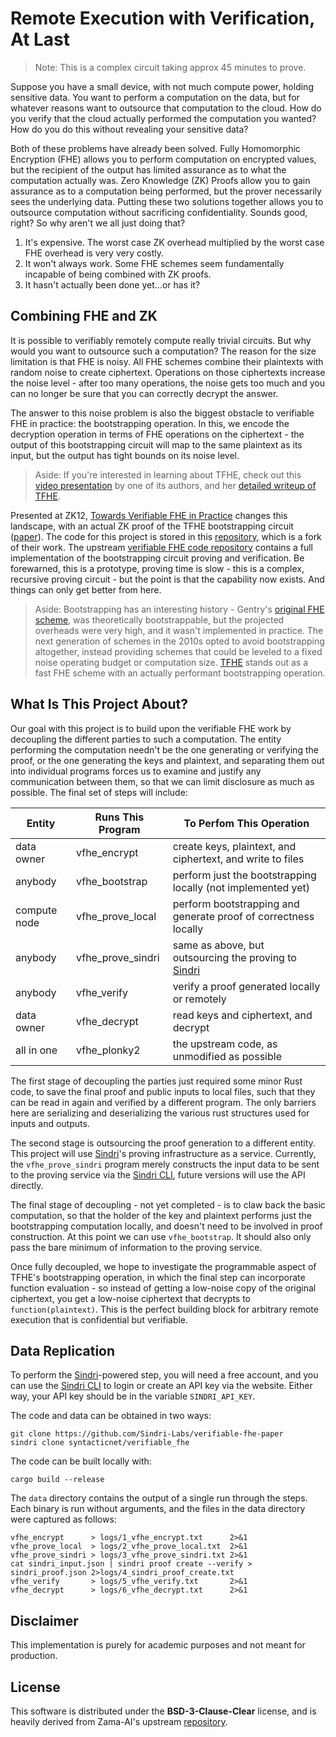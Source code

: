 # Remote Execution with Verification, At Last

> Note: This is a complex circuit taking approx 45 minutes to prove.

Suppose you have a small device, with not much compute power, holding sensitive data. You want to perform a computation on the data, but for whatever reasons want to outsource that computation to the cloud. How do you verify that the cloud actually performed the computation you wanted? How do you do this without revealing your sensitive data?

Both of these problems have already been solved. Fully Homomorphic Encryption (FHE) allows you to perform computation on encrypted values, but the recipient of the output has limited assurance as to what the computation actually was. Zero Knowledge (ZK) Proofs allow you to gain assurance as to a computation being performed, but the prover necessarily sees the underlying data. Putting these two solutions together allows you to outsource computation without sacrificing confidentiality. Sounds good, right? So why aren't we all just doing that?

1. It's expensive. The worst case ZK overhead multiplied by the worst case FHE overhead is very very costly.
2. It won't always work. Some FHE schemes seem fundamentally incapable of being combined with ZK proofs.
3. It hasn't actually been done yet...or has it?

## Combining FHE and ZK

It is possible to verifiably remotely compute really trivial circuits. But why would you want to outsource such a computation? The reason for the size limitation is that FHE is noisy. All FHE schemes combine their plaintexts with random noise to create ciphertext. Operations on those ciphertexts increase the noise level - after too many operations, the noise gets too much and you can no longer be sure that you can correctly decrypt the answer.

The answer to this noise problem is also the biggest obstacle to verifiable FHE in practice: the bootstrapping operation. In this, we encode the decryption operation in terms of FHE operations on the ciphertext - the output of this bootstrapping circuit will map to the same plaintext as its input, but the output has tight bounds on its noise level.

> Aside: If you're interested in learning about TFHE, check out this [video presentation](https://www.youtube.com/watch?v=npoHSR6-oRw) by one of its authors, and her [detailed writeup of TFHE](https://www.zama.ai/post/tfhe-deep-dive-part-1).

Presented at ZK12, [Towards Verifiable FHE in Practice](https://www.youtube.com/watch?v=81xAuSQ78EM&list=PLj80z0cJm8QFy2umHqu77a8dbZSqpSH54&index=20) changes this landscape, with an actual ZK proof of the TFHE bootstrapping circuit ([paper](https://eprint.iacr.org/2024/451.pdf)). The code for this project is stored in this [repository](https://github.com/Sindri-Labs/verifiable-fhe-paper), which is a fork of their work. The upstream [verifiable FHE code repository](https://github.com/zama-ai/verifiable-fhe-paper) contains a full implementation of the bootstrapping circuit proving and verification. Be forewarned, this is a prototype, proving time is slow - this is a complex, recursive proving circuit - but the point is that the capability now exists. And things can only get better from here.

> Aside: Bootstrapping has an interesting history - Gentry's [original FHE scheme](https://crypto.stanford.edu/craig/craig-thesis.pdf), was theoretically bootstrappable, but the projected overheads were very high, and it wasn't implemented in practice. The next generation of schemes in the 2010s opted to avoid bootstrapping altogether, instead providing schemes that could be leveled to a fixed noise operating budget or computation size. [TFHE](https://tfhe.github.io/tfhe/) stands out as a fast FHE scheme with an actually performant bootstrapping operation.

## What Is This Project About?

Our goal with this project is to build upon the verifiable FHE work by decoupling the different parties to such a computation. The entity performing the computation needn't be the one generating or verifying the proof, or the one generating the keys and plaintext, and separating them out into individual programs forces us to examine and justify any communication between them, so that we can limit disclosure as much as possible. The final set of steps will include:

| Entity       | Runs This Program  | To Perfom This Operation
|--------------|--------------------|-------------------------------------------------------------
| data owner   | vfhe_encrypt       | create keys, plaintext, and ciphertext, and write to files
| anybody      | vfhe_bootstrap     | perform just the bootstrapping locally (not implemented yet)
| compute node | vfhe_prove_local   | perform bootstrapping and generate proof of correctness locally
| anybody      | vfhe_prove_sindri  | same as above, but outsourcing the proving to [Sindri](https://sindri.app)
| anybody      | vfhe_verify        | verify a proof generated locally or remotely
| data owner   | vfhe_decrypt       | read keys and ciphertext, and decrypt
| all in one   | vfhe_plonky2       | the upstream code, as unmodified as possible

The first stage of decoupling the parties just required some minor Rust code, to save the final proof and public inputs to local files, such that they can be read in again and verified by a different program. The only barriers here are serializing and deserializing the various rust structures used for inputs and outputs.

The second stage is outsourcing the proof generation to a different entity. This project will use [Sindri](https://sindri.app)'s proving infrastructure as a service. Currently, the `vfhe_prove_sindri` program merely constructs the input data to be sent to the proving service via the [Sindri CLI](https://sindri.app/docs/getting-started/cli/), future versions will use the API directly.

The final stage of decoupling - not yet completed - is to claw back the basic computation, so that the holder of the key and plaintext performs just the bootstrapping computation locally, and doesn't need to be involved in proof construction. At this point we can use `vfhe_bootstrap`. It should also only pass the bare minimum of information to the proving service.

Once fully decoupled, we hope to investigate the programmable aspect of TFHE's bootstrapping operation, in which the final step can incorporate function evaluation - so instead of getting a low-noise copy of the original ciphertext, you get a low-noise ciphertext that decrypts to `function(plaintext)`. This is the perfect building block for arbitrary remote execution that is confidential but verifiable.

## Data Replication

To perform the [Sindri](https://sindri.app)-powered step, you will need a free account, and you can use the [Sindri CLI](https://sindri.app/docs/getting-started/cli/) to login or create an API key via the website. Either way, your API key should be in the variable `SINDRI_API_KEY`.

The code and data can be obtained in two ways:

```
git clone https://github.com/Sindri-Labs/verifiable-fhe-paper
sindri clone syntacticnet/verifiable_fhe
```

The code can be built locally with:

```
cargo build --release
```

The `data` directory contains the output of a single run through the steps. Each binary is run without arguments, and the files in the data directory were captured as follows:

```
vfhe_encrypt      > logs/1_vfhe_encrypt.txt      2>&1
vfhe_prove_local  > logs/2_vfhe_prove_local.txt  2>&1
vfhe_prove_sindri > logs/3_vfhe_prove_sindri.txt 2>&1
cat sindri_input.json | sindri proof create --verify > sindri_proof.json 2>logs/4_sindri_proof_create.txt
vfhe_verify       > logs/5_vfhe_verify.txt       2>&1
vfhe_decrypt      > logs/6_vfhe_decrypt.txt      2>&1
```

## Disclaimer
This implementation is purely for academic purposes and not meant for production.

## License
This software is distributed under the **BSD-3-Clause-Clear** license, and is heavily derived from Zama-AI's upstream [repository](https://github.com/zama-ai/verifiable-fhe-paper).